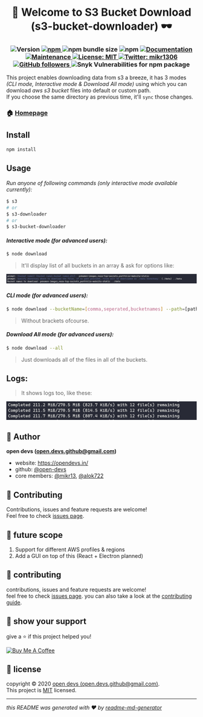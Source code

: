 <h1 align="center">👋 Welcome to S3 Bucket Download (s3-bucket-downloader) 🕶</h1>
<h3 align="center">
  <img alt="Version" src="https://img.shields.io/github/package-json/v/open-devs/s3-bucket-download" />
  <a href="https://www.npmjs.com/package/s3-bucket-downloader" target="_blank">
    <img alt="npm" src="https://img.shields.io/npm/v/s3-bucket-downloader">
  </a>
    <img alt="npm bundle size" src="https://img.shields.io/bundlephobia/minzip/s3-bucket-downloader">
  <img alt="npm" src="https://img.shields.io/npm/dm/s3-bucket-downloader">
  <a href="https://github.com/MiKr13/S3-Bucket-Download/#README" target="_blank">
    <img alt="Documentation" src="https://img.shields.io/badge/documentation-yes-brightgreen.svg" />
  </a>
  <a href="https://github.com/open-devs/s3-bucket-download/graphs/commit-activity" target="_blank">
    <img alt="Maintenance" src="https://img.shields.io/badge/Maintained-yes-blue.svg" />
  </a>
  <a href="#" target="_blank">
    <img alt="License: MIT" src="https://img.shields.io/badge/License-MIT-yellow.svg" />
  </a>
  <a href="https://twitter.com/mikr1306" target="_blank">
    <img alt="Twitter: mikr1306" src="https://img.shields.io/twitter/follow/mikr1306.svg?style=social" />
  </a>
  <a href="https://github.com/mikr13" target="_blank">
    <img alt="GitHub followers" src="https://img.shields.io/github/followers/mikr13?style=social">
  </a>
  <img alt="Snyk Vulnerabilities for npm package" src="https://img.shields.io/snyk/vulnerabilities/npm/s3-bucket-downloader">
</h3>

This project enables downloading data from s3 a breeze, it has 3 modes _(CLI mode, Interactive mode & Download All mode)_ using which you can download _aws s3 bucket_ files into default or custom path.<br/>
If you choose the same directory as previous time, it'll `sync` those changes.

### 🏠 [Homepage](https://github.com/MiKr13/S3-Bucket-Download/#README)

<!--### ✨ [Demo](https://github.com/MiKr13/S3-Bucket-Download/#README) -->

## Install

```sh
npm install
```

## Usage

_Run anyone of following commands (only interactive mode available currently):_

```sh
$ s3
# or
$ s3-downloader
# or
$ s3-bucket-downloader
```

#### _Interactive mode (for advanced users):_

```sh
$ node download
```
> It'll display list of all buckets in an array & ask for options like:

![Interactive mode options](.screenshots/interactive-mode.png)

#### _CLI mode (for advanced users):_

```sh
$ node download --bucketName=[comma,seperated,bucketnames] --path=[path to save to for ex: ../data]
```
> Without brackets ofcourse.

#### _Download All mode (for advanced users):_

```sh
$ node download --all
```
> Just downloads all of the files in all of the buckets.

## Logs:
>It shows logs too, like these:

![Interactive mode options](.screenshots/logs.png)

## 🕺 Author

**open devs (open.devs.github@gmail.com)**

* website: https://opendevs.in/
* github: [@open-devs](https://github.com/open-devs)
* core members: [@mikr13](https://github.com/mikr13), [@alok722](https://github.com/alok722)

## 🤝 Contributing

Contributions, issues and feature requests are welcome!<br />Feel free to check [issues page](https://github.com/MiKr13/S3-Bucket-Download/issues).

## 🚀 future scope

1. Support for different AWS profiles & regions
2. Add a GUI on top of this (React + Electron planned)

## 🤝 contributing

contributions, issues and feature requests are welcome!<br />feel free to check [issues page](https://github.com/open-devs/s3-bucket-download/issues). you can also take a look at the [contributing guide](https://github.com/open-devs/s3-bucket-download/blob/master/CONTRIBUTING.md).

## 🙌 show your support

give a ⭐️ if this project helped you!

<a href="https://www.buymeacoffee.com/opendevs" target="_blank"><img src="https://cdn.buymeacoffee.com/buttons/default-orange.png" alt="Buy Me A Coffee" height="41" width="174"></a>

## 📝 license

copyright © 2020 [open devs (open.devs.github@gmail.com)](https://github.com/open-devs).<br />
This project is [MIT](https://github.com/open-devs/s3-bucket-download/blob/master/LICENSE) licensed.

***
_this README was generated with ❤️ by [readme-md-generator](https://github.com/kefranabg/readme-md-generator)_
